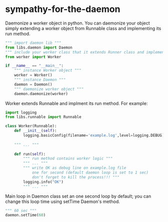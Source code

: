 sympathy-for-the-daemon
=======================

Daemonize a worker object in python.
You can daemonize your object simply extending a worker object from Runnable class and implementing its run method.
```python
""" import daemon lib """
from libs.daemon import Daemon
""" include your worker class that it extends Runner class and implements run method """
from worker import Worker

if __name__ == "__main__":
    """ instance Worker object """
    worker = Worker()
    """ instance Daemon """
    daemon = Daemon()
    """ daemonize worker object """
    daemon.daemonize(worker)
```    

Worker extends Runnable and implment its run method. For example:  
```python
import logging
from libs.runnable import Runnable

class Worker(Runnable):
    def __init__(self):
        logging.basicConfig(filename='example.log',level=logging.DEBUG)
    
    """ ... """
    
    def run(self):
        """ run method contains worker logic """
        """ ... """
        """ write OK as debug line on example.log file
            one for second (default daemon loop is set to 1 sec)
            don't forget to kill the process!!! """
        logging.info("OK")
        """ ... """
```

Main loop in Daemon class set an one second loop by default; you can change this loop time using setTime Daemon's method.

```python
""" 60 sec """
daemon.setTime(60)
```





